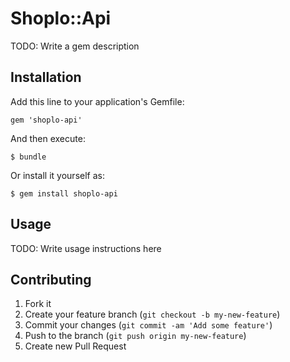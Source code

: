 # Shoplo::Api

TODO: Write a gem description

## Installation

Add this line to your application's Gemfile:

    gem 'shoplo-api'

And then execute:

    $ bundle

Or install it yourself as:

    $ gem install shoplo-api

## Usage

TODO: Write usage instructions here

## Contributing

1. Fork it
2. Create your feature branch (`git checkout -b my-new-feature`)
3. Commit your changes (`git commit -am 'Add some feature'`)
4. Push to the branch (`git push origin my-new-feature`)
5. Create new Pull Request
